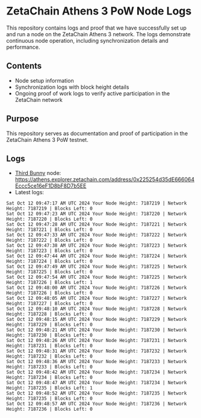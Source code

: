 # ZetaChain Athens 3 PoW Node Logs
This repository contains logs and proof that we have successfully set up and run a node on the ZetaChain Athens 3 network. The logs demonstrate continuous node operation, including synchronization details and performance.

## Contents
- Node setup information
- Synchronization logs with block height details
- Ongoing proof of work logs to verify active participation in the ZetaChain network

## Purpose
This repository serves as documentation and proof of participation in the ZetaChain Athens 3 PoW testnet.

## Logs

- [Third Bunny](https://thirdbunny.xyz/) node: https://athens.explorer.zetachain.com/address/0x225254d35dE666064Eccc5ce16eF1D8bF8D7b5EE
- Latest logs:
```
Sat Oct 12 09:47:17 AM UTC 2024 Your Node Height: 7187219 | Network Height: 7187219 | Blocks Left: 0
Sat Oct 12 09:47:23 AM UTC 2024 Your Node Height: 7187220 | Network Height: 7187220 | Blocks Left: 0
Sat Oct 12 09:47:28 AM UTC 2024 Your Node Height: 7187221 | Network Height: 7187221 | Blocks Left: 0
Sat Oct 12 09:47:33 AM UTC 2024 Your Node Height: 7187222 | Network Height: 7187222 | Blocks Left: 0
Sat Oct 12 09:47:38 AM UTC 2024 Your Node Height: 7187223 | Network Height: 7187223 | Blocks Left: 0
Sat Oct 12 09:47:44 AM UTC 2024 Your Node Height: 7187224 | Network Height: 7187224 | Blocks Left: 0
Sat Oct 12 09:47:49 AM UTC 2024 Your Node Height: 7187225 | Network Height: 7187225 | Blocks Left: 0
Sat Oct 12 09:47:54 AM UTC 2024 Your Node Height: 7187225 | Network Height: 7187226 | Blocks Left: 1
Sat Oct 12 09:48:00 AM UTC 2024 Your Node Height: 7187226 | Network Height: 7187226 | Blocks Left: 0
Sat Oct 12 09:48:05 AM UTC 2024 Your Node Height: 7187227 | Network Height: 7187227 | Blocks Left: 0
Sat Oct 12 09:48:10 AM UTC 2024 Your Node Height: 7187228 | Network Height: 7187228 | Blocks Left: 0
Sat Oct 12 09:48:15 AM UTC 2024 Your Node Height: 7187229 | Network Height: 7187229 | Blocks Left: 0
Sat Oct 12 09:48:21 AM UTC 2024 Your Node Height: 7187230 | Network Height: 7187230 | Blocks Left: 0
Sat Oct 12 09:48:26 AM UTC 2024 Your Node Height: 7187231 | Network Height: 7187231 | Blocks Left: 0
Sat Oct 12 09:48:31 AM UTC 2024 Your Node Height: 7187232 | Network Height: 7187232 | Blocks Left: 0
Sat Oct 12 09:48:36 AM UTC 2024 Your Node Height: 7187233 | Network Height: 7187233 | Blocks Left: 0
Sat Oct 12 09:48:42 AM UTC 2024 Your Node Height: 7187234 | Network Height: 7187234 | Blocks Left: 0
Sat Oct 12 09:48:47 AM UTC 2024 Your Node Height: 7187234 | Network Height: 7187235 | Blocks Left: 1
Sat Oct 12 09:48:52 AM UTC 2024 Your Node Height: 7187235 | Network Height: 7187235 | Blocks Left: 0
Sat Oct 12 09:48:57 AM UTC 2024 Your Node Height: 7187236 | Network Height: 7187236 | Blocks Left: 0
```
